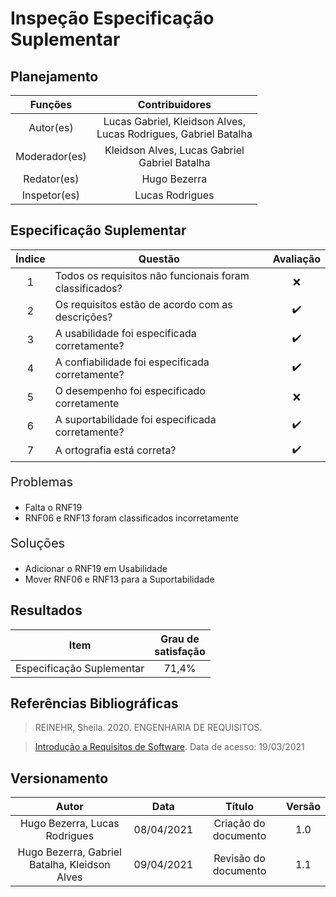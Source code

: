 # Inspeção Especificação Suplementar

## Planejamento

| Funções   |   Contribuidores   |
| :----------: | :----: |
| Autor(es)    |   Lucas Gabriel, Kleidson Alves,<br>Lucas Rodrigues, Gabriel Batalha   |
| Moderador(es)| Kleidson Alves, Lucas Gabriel<br>Gabriel Batalha|
| Redator(es)  | Hugo Bezerra |
| Inspetor(es) |  Lucas Rodrigues |

## Especificação Suplementar
|Índice|Questão|Avaliação|
|:--:|--|:--:|
|1|Todos os requisitos não funcionais foram classificados?|:x:
|2|Os requisitos estão de acordo com as descrições?|:heavy_check_mark:
|3|A usabilidade foi especificada corretamente?|:heavy_check_mark:
|4|A confiabilidade foi especificada corretamente?|:heavy_check_mark:
|5|O desempenho foi especificado corretamente|:x:
|6|A suportabilidade foi especificada corretamente?|:heavy_check_mark:
|7|A ortografia está correta?|:heavy_check_mark:

<div style= "font-size:20px;"><p>Problemas</p></div>

- Falta o RNF19
- RNF06 e RNF13 foram classificados incorretamente

<div style= "font-size:20px;"><p>Soluções</p></div>

- Adicionar o RNF19 em Usabilidade
- Mover RNF06 e RNF13 para a Suportabilidade

## Resultados

|Item|Grau de <br>satisfação|
|--|:--:|
|Especificação Suplementar|71,4%|

## Referências Bibliográficas
> REINEHR, Sheila. 2020. ENGENHARIA DE REQUISITOS.

> [Introdução a Requisitos de Software](https://www.devmedia.com.br/introducao-a-requisitos-de-software/29580). Data de acesso: 19/03/2021

## Versionamento

| Autor     | Data       | Título     | Versão     |
| :--------:| :--------: | :--------: | :--------: |
|Hugo Bezerra, Lucas Rodrigues|08/04/2021|Criação do documento|1.0|
|Hugo Bezerra, Gabriel Batalha, Kleidson Alves|09/04/2021|Revisão do documento|1.1|
